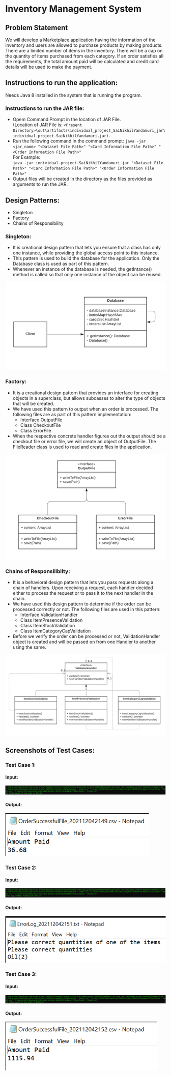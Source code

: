 # Inventory Management System

## Problem Statement
We will develop a Marketplace application having the information of the inventory and users are allowed to purchase products by making products. There are a limited number of items in the inventory. There will be a cap on the quantity of items purchased from each category. If an order satisfies all the requirements, the total amount paid will be calculated and credit card details will be used to make the payment. 

## Instructions to run the application:

Needs Java 8 installed in the system that is running the program.

### Instructions to run the JAR file:
- Opem Command Prompt in the location of JAR File. <br>(Location of JAR File is: `<Present Directory>\out\artifacts\individual_project_SaiNikhilYandamuri_jar\individual-project-SaiNikhilYandamuri.jar)`. 
- Run the following command in the command prompt:
`java -jar <jar_name> "<Dataset File Path>" "<Card Information File Path>" "<Order Information File Path>"` <br>
For Example: <br>
`java -jar individual-project-SaiNikhilYandamuri.jar "<Dataset File Path>" "<Card Information File Path>" "<Order Information File Path>"`
- Output files will be created in the directory as the files provided as arguments to run the JAR. 

## Design Patterns:
- Singleton
- Factory
- Chains of Responsibility

### Singleton:
- It is creational design pattern that lets you ensure that a class has only one instance, while providing the global access point to this instance.
- This pattern is used to build the database for the application. Only the Database class is used as part of this pattern.
- Whenever an instance of the database is needed, the getIntance() method is called so that only one instance of the object can be reused.

![](Documents/Singleton.png)

### Factory:
- It is a creational design pattern that provides an interface for creating objects in a superclass, but allows subcasses to alter the type of objects that will be created. 
- We have used this pattern to output when an order is processed. The following files are as part of this pattern implementation: 
     - Interface OutputFile
     - Class CheckoutFile
     - Class ErrorFile
- When the respective concrete handler figures out the output should be a checkout file or error file, we will create an object of OutputFile. The FileReader class is used to read and create files in the application.

![](Documents/Factory.png)

### Chains of Responsilibilty:
- It is a behavioral design pattern that lets you pass requests along a chain of handlers. Upon receiving a request, each handler decided either to process the request or to pass it to the next handler in the chain.
- We have used this design pattern to determine if the order can be processed correctly or not. The following files are used in this pattern:
     - Interface ValidationHandler
     - Class ItemPresenceValidation
     - Class ItemStockValidation
     - Class ItemCategoryCapValidation
- Before we verify the order can be processed or not, ValidationHandler object is created and will be passed on from one Handler to another using the same.

![](Documents/ChainsOfResponsibility.png)
     
## Screenshots of Test Cases:

### Test Case 1: 

#### Input:

![](Documents/Input1Command.PNG)
     
#### Output:

![](Documents/Input1Output.PNG)

### Test Case 2: 

#### Input:

![](Documents/Input2Command.PNG)
     
#### Output:

![](Documents/Input2Output.PNG)

### Test Case 3: 

#### Input:

![](Documents/Input3Command.PNG)
     
#### Output:

![](Documents/Input3Output.PNG)

